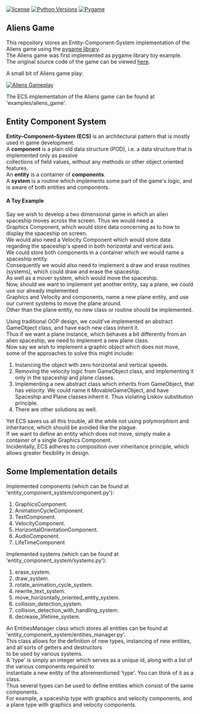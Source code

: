 [![license](https://img.shields.io/badge/license-MIT-green.svg)](https://github.com/avikor/entity_component_system/blob/master/LICENSE)
[![Python Versions](https://img.shields.io/badge/python-3.5%20%7C%203.6%20%7C%203.7-blue.svg)](https://www.python.org/downloads/release/python-350/)
[![Pygame](https://i.imgur.com/DN3bO38.png)](https://www.pygame.org/news)

## Aliens Game
This repository stores an Entity-Component-System implementation of the Aliens game using the [pygame library](https://www.pygame.org).  
The Aliens game was first implemented as pygame library toy example.  
The original source code of the game can be viewed [here](https://github.com/xamox/pygame/blob/master/examples/aliens.py).  
  
A small bit of Aliens game play:  
  
[![Aliens Gameplay](https://i.imgur.com/Z7Z2t2k.png)](https://streamable.com/iye6w)

The ECS implementation of the Aliens game can be found at 'examples/aliens_game'.

## Entity Component System
**Entity–Component–System (ECS)** is an architectural pattern that is mostly used in game development.  
A **component** is a plain old data structure (POD), i.e. a data structure that is implemented only as passive  
collections of field values, without any methods or other object oriented features.  
An **entity** is a container of  **components**.  
A **system** is a routine which implements some part of the game's logic, and is aware of both entities and components.  

#### A Toy Example
Say we wish to develop a two dimensional game in which an alien spaceship moves across the screen. Thus we would need a  
Graphics Component, which would store data concerning as to how to display the spaceship on screen.  
We would also need a Velocity Component which would store data regarding the spaceship's speed in both horizontal and vertical axis.  
We could store both components in a container which we would name a spaceship entity.  
Consequently we would also need to implement a draw and erase routines (systems), which could draw and erase the spaceship.  
As well as a mover system, which would move the spaceship.  
Now, should we want to implement yet another entity, say a plane, we could use our already implemented  
Graphics and Velocity and components, name a new plane entity, and use our current systems to move the plane around.  
Other than the plane entity, no new class or routine should be implemented.
  
Using traditional OOP design, we could've implemented an abstract GameObject class, and have each new class inherit it.    
Thus if we want a plane instance, which behaves a bit differently from an alien spaceship, we need to implement a new plane class.  
Now say we wish to implement a graphic object which does not move, some of the approaches to solve this might include:
1. Instancing the object with zero horizontal and vertical speeds.
2. Removing the velocity logic from GameObject class, and implementing it only in the spaceship and plane classes.
3. Implementing a new abstract class which inherits from GameObject, that has velocity. We could name it MovableGameObject,
and have Spaceship and Plane classes inherit it. Thus violating Liskov substitution principle.
4. There are other solutions as well.
 
Yet ECS saves us all this trouble, all the while not using polymorphism and inheritance, which should be avoided like the plague.  
If we want to define an entity which does not move, simply make a container of a single Graphics Component.  
Incidentally, ECS adheres to composition over inheritance principle, which allows greater flexibility in design.  

## Some Implementation details
Implemented components (which can be found at 'entity_component_system/component.py'):  
1. GraphicsComponent.
2. AnimationCycleComponent.
3. TextComponent.
4. VelocityComponent.
5. HorizontalOrientationComponent.
6. AudioComponent.
7. LifeTimeComponent

Implemented systems (which can be found at 'entity_component_system/systems.py'):  
1. erase_system.
2. draw_system.
3. rotate_animation_cycle_system.
4. rewrite_text_system.
5. move_horizontally_oriented_entity_system.
6. collision_detection_system.
7. collision_detection_with_handling_system.
8. decrease_lifetime_system.  

An EntitiesManager class which stores all entities can be found at 'entity_component_system/entities_manager.py'.     
This class allows for the definition of new types, instancing of new entities, and all sorts of getters and destructors  
to be used by various systems.  
A 'type' is simply an integer which serves as a unique id, along with a list of the various components required to  
instantiate a new entity of the aforementioned 'type'. You can think of it as a class.  
Thus several types can be used to define entities which consist of the same components.  
For example, a spaceship type with graphics and velocity components, and a plane type with graphics and velocity components.     